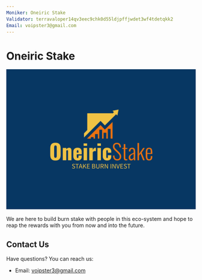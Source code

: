 ```yaml
---
Moniker: Oneiric Stake
Validator: terravaloper14qv3eec9chk0d55ldjpffjwdet3wf4tdetqkk2
Email: voipster3@gmail.com
---
```


# Oneiric Stake

![Oneiric Stake](./logo.png)

We are here to build burn stake with people in this eco-system and hope to reap the rewards with you from now and into the future.

## Contact Us

Have questions? You can reach us:

- Email: voipster3@gmail.com
